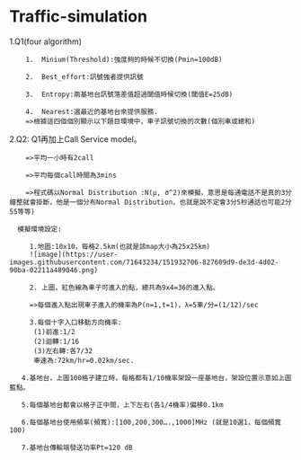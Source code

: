 # Traffic-simulation

1.Q1(four algorithm) 

        1.	Minium(Threshold):強度夠的時候不切換(Pmin=100dB)
        
        2.	Best_effort:訊號強者提供訊號
        
        3.	Entropy:兩基地台訊號落差值超過閾值時候切換(閾值E=25dB)
        
        4.  Nearest:選最近的基地台來提供服務.
        =>根據這四個個別顯示以下題目環境中，車子訊號切換的次數(個別車或總和)
2.Q2:  Q1再加上Call Service model。
   
        =>平均一小時有2call
    
        =>平均每個call時間為3mins
   
        =>程式碼以Normal Distribution :N(μ, σ^2)來模擬。意思是每通電話不是真的3分鐘整就會掛斷，他是一個分布Normal Distribution，也就是說不定會3分5秒通話也可能2分55等等)

      模擬環境設定:
 
         1.地圖:10x10，每格2.5km(也就是該map大小為25x25km)
         ![image](https://user-images.githubusercontent.com/71643234/151932706-827609d9-de3d-4d02-90ba-02211a489046.png)

         2. 上圖，紅色線為車子可進入的點，總共為9x4=36的進入點。
   
         =>每個進入點出現車子進入的機率為P(n=1,t=1)，λ=5車/分=(1/12)/sec

         3.每個十字入口移動方向機率:
          (1)前進:1/2
          (2)迴轉:1/16
          (3)左右轉:各7/32
          車速為:72km/hr=0.02km/sec. 

       4.基地台，上圖100格子建立時，每格都有1/10機率架設一座基地台，架設位置示意如上圖藍點。
   
       5.每個基地台都會以格子正中間，上下左右(各1/4機率)偏移0.1km

       6.每個基地台使用頻率(頻寬):[100,200,300….,1000]MHz (就是10選1，每個頻寬100)

       7.基地台傳輸端發送功率Pt=120 dB

